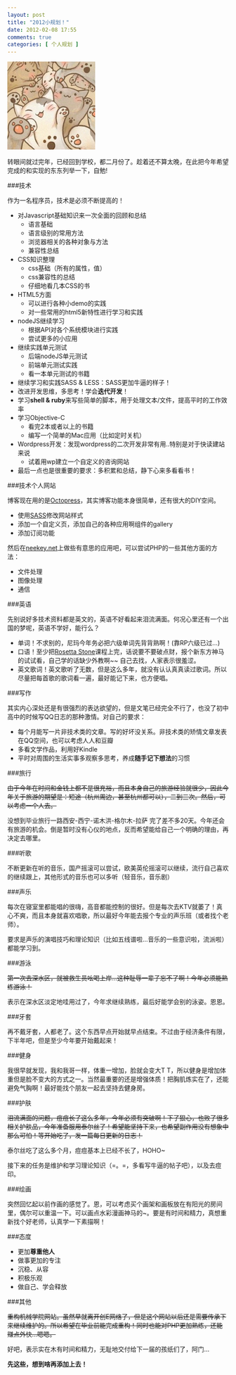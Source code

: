 ```yaml
---
layout: post
title: "2012小规划！"
date: 2012-02-08 17:55
comments: true
categories: [ 个人规划 ]
---
```


![萌图啊](/images/posts/mengmao1.jpg)

转眼间就过完年，已经回到学校，都二月份了。趁着还不算太晚，在此把今年希望完成的和实现的东东列举一下，自勉!

<!--more-->

###技术

作为一名程序员，技术是必须不断提高的！

* 对Javascript基础知识来一次全面的回顾和总结
	* 语言基础
	* 语言级别的常用方法
	* 浏览器相关的各种对象与方法
	* 兼容性总结
* CSS知识整理
	* css基础（所有的属性，值）
	* css兼容性的总结
	* 仔细地看几本CSS的书 
* HTML5方面
	* 可以进行各种小demo的实践
	* 对一些常用的html5新特性进行学习和实践
* nodeJS继续学习
	* 根据API对各个系统模块进行实践
	* 尝试更多的小应用
* 继续实践单元测试
	* 后端nodeJS单元测试
	* 前端单元测试实践 
	* 看一本单元测试的书籍
* 继续学习和实践SASS & LESS：SASS更加牛逼的样子！
* 改进开发思维，多思考！学会**迭代开发**！
* 学习**shell & ruby**来写些简单的脚本，用于处理文本/文件，提高平时的工作效率
* 学习Objective-C
	* 看完2本或者以上的书籍
	* 编写一个简单的Mac应用（比如定时关机）
* Wordpress开发：发现wordpress的二次开发非常有用..特别是对于快读建站来说
	* 试着用wp建立一个自定义的咨询网站
* 最后一点也是很重要的要求：多积累和总结，静下心来多看看书！

###技术个人网站

博客现在用的是[Octopress](http://octopress.org)，其实博客功能本身很简单，还有很大的DIY空间。

* 使用[SASS](http://sass-lang.com/)修改网站样式
* 添加一个自定义页，添加自己的各种应用啊组件的gallery
* 添加订阅功能

然后在[neekey.net](http://neekey.net)上做些有意思的应用吧，可以尝试PHP的一些其他方面的方法：

* 文件处理
* 图像处理
* 通信

###英语

先别说好多技术资料都是英文的，英语不好看起来泪流满面。何况心里还有一个出国的梦呢，英语不学好，能行么？

* 单词！不求别的，尼玛今年务必把六级单词先背背熟啊！(靠RP六级已过…)
* 口语！至少把[Rosetta Stone](http://www.douban.com/note/133888998/)课程上完，话说要不要破点财，报个新东方神马的试试看，自己学的话缺少外教啊~~ 自己去找，人家表示很羞涩。
* 英文歌词！英文歌听了无数，但是这么多年，就没有认认真真读过歌词。所以尽量把每首歌的歌词看一遍，最好能记下来，也方便唱。

###写作

其实内心深处还是有很强烈的表达欲望的，但是文笔已经完全不行了，也没了初中高中的时候写QQ日志的那种激情。对自己的要求：

* 每个月能写一片非技术类的文章。写的好坏没关系。非技术类的矫情文章发表在QQ空间，也可以考虑人人和豆瓣
* 多看文学作品，利用好Kindle
* 平时对周围的生活实事多观察多思考，养成**随手记下想法**的习惯

###旅行

~~由于今年在时间和金钱上都不是很充裕，而且本身自己的旅游经验就很少，因此今年关于旅游的期望是：短途（杭州周边，甚至杭州都可以），二到三次。然后，可以考虑一个人去。~~

没想到毕业旅行一路西安-西宁-诺木洪-格尔木-拉萨 完了差不多20天。今年还会有旅游的机会。倒是暂时没有心仪的地点，反而希望能给自己一个明确的理由，再决定去哪里。

###听歌

不断更新在听的音乐，国产摇滚可以尝试，欧美英伦摇滚可以继续，流行自己喜欢的继续跟上，其他形式的音乐也可以多听（轻音乐，音乐剧）

###声乐

每次在寝室里都能唱的很嗨，高音都能控制的很好。但是每次去KTV就萎了！真心不爽，而且本身就喜欢唱歌，所以最好今年能去报个专业的声乐班（或者找个老师）。

要求是声乐的演唱技巧和理论知识（比如五线谱啦...音乐的一些意识啦，流派啦）都能学习到。

###游泳

~~第一次去深水区，就被救生员吆喝上岸…这种耻辱一辈子忘不了啊！今年必须能熟练游泳！~~

表示在深水区淡定地哇用过了，今年求继续熟练，最后好能学会别的泳姿。恩恩。

###牙套

再不戴牙套，人都老了。这个东西早点开始就早点结束。不过由于经济条件有限，下半年吧，但是至少今年要开始戴起来！

###健身

我很早就发现，我和我哥一样，体重一增加，脸就会变大T T，所以健身是增加体重但是脸不变大的方式之一。当然最重要的还是增强体质！把胸肌炼实在了，还能避免气胸啊！最好能找个朋友一起去坚持去健身房。

###护肤

~~泪流满面的问题，痘痘长了这么多年，今年必须有突破啊！下了狠心，也败了很多相关护肤品，今年准备服用泰尔丝了！希望能坚持下来，也希望副作用没有想象中那么可怕！等开始吃了，发一篇每日更新的日志！~~

泰尔丝吃了这么多个月，痘痘基本上已经不长了，HOHO~

接下来的任务是维护和学习理论知识（=。=，多看写牛逼的帖子吧），以及去痘印。

###绘画

突然回忆起以前作画的感觉了。恩，可以考虑买个画架和画板放在有阳光的房间里，偶尔可以重温一下。可以画点水彩漫画神马的~。要是有时间和精力，真想重新找个好老师，认真学一下素描啊！

###态度

* 更加**尊重他人**
* 做事更加的专注
* 沉稳、从容
* 积极乐观
* 做自己、学会释放

###其他

~~重构机械学院网站。虽然早就离开创E网络了，但是这个网站以后还是需要传承下来继续维护的。所以希望在毕业前能完成重构！同时也能对PHP更加熟练，还能赚点外快…嗯嗯。~~

好吧，表示实在木有时间和精力，无耻地交付给下一届的孩纸们了，阿门...

**先这些，想到啥再添加上去！**

